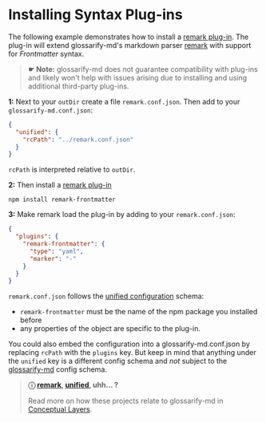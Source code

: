 # Installing Syntax Plug-ins

[doc-conceptual-layers]: ./conceptual-layers.md
[CommonMark]: https://www.commonmark.org
[glossarify-md]: https://github.com/about-code/glossarify-md
[remark]: https://github.com/remarkjs/remark
[remark-frontmatter]: https://npmjs.com/package/remark-frontmatter
[remark-plugin]: https://github.com/remarkjs/awesome-remark
[unified]: https://unifiedjs.com
[unified-config]: https://github.com/unifiedjs/unified-engine/blob/main/doc/configure.md

The following example demonstrates how to install a [remark plug-in][remark-plugin]. The plug-in will extend glossarify-md's markdown parser [remark]  with support for *Frontmatter* syntax.

> **☛ Note:** glossarify-md does not guarantee compatibility with plug-ins and likely won't help with issues arising due to installing and using additional third-party plug-ins.

**1:** Next to your `outDir` create a file `remark.conf.json`. Then add to your `glossarify-md.conf.json`:

```json
{
  "unified": {
    "rcPath": "../remark.conf.json"
  }
}
```

`rcPath` is interpreted relative to `outDir`.

**2:** Then install a [remark plug-in][remark-plugin]

~~~
npm install remark-frontmatter
~~~

**3:** Make remark load the plug-in by adding to your `remark.conf.json`:

```json
{
  "plugins": {
    "remark-frontmatter": {
      "type": "yaml",
      "marker": "-"
    }
  }
}
```

`remark.conf.json` follows the [unified configuration][unified-config] schema:

- `remark-frontmatter` must be the name of the npm package you installed before
- any properties of the object are specific to the plug-in.

You could also embed the configuration into a glossarify-md.conf.json by replacing `rcPath` with the `plugins` key. But keep in mind that anything under the `unified` key is a different config schema and *not* subject to the [glossarify-md] config schema.

> **ⓘ [remark], [unified], uhh... ?**
>
> Read more on how these projects relate to glossarify-md in [Conceptual Layers][doc-conceptual-layers].
